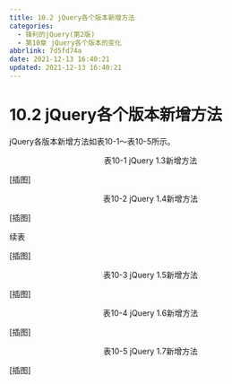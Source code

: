 ```yaml
---
title: 10.2 jQuery各个版本新增方法
categories:
  - 锋利的jQuery(第2版)
  - 第10章 jQuery各个版本的变化
abbrlink: 7d5fd74a
date: 2021-12-13 16:40:21
updated: 2021-12-13 16:40:21
---
```

# 10.2 jQuery各个版本新增方法
jQuery各版本新增方法如表10-1～表10-5所示。

<center>表10-1 jQuery 1.3新增方法</center>


[插图]



<center>表10-2 jQuery 1.4新增方法</center>


[插图]

续表

[插图]



<center>表10-3 jQuery 1.5新增方法</center>


[插图]



<center>表10-4 jQuery 1.6新增方法</center>


[插图]



<center>表10-5 jQuery 1.7新增方法</center>


[插图]
